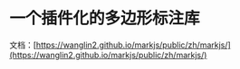 # 一个插件化的多边形标注库

文档：[https://wanglin2.github.io/markjs/public/zh/markjs/](https://wanglin2.github.io/markjs/public/zh/markjs/)
